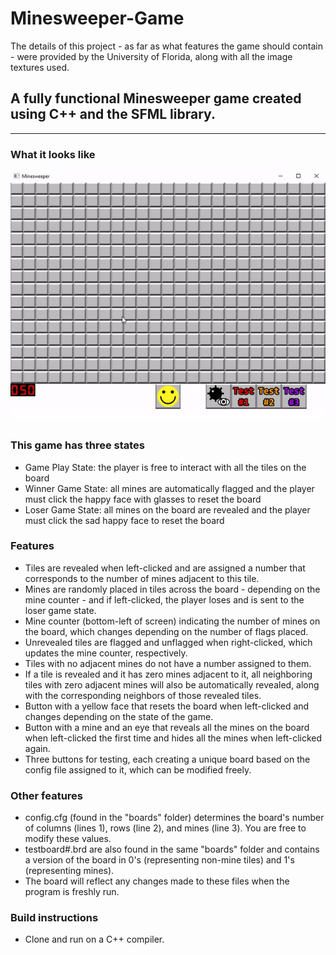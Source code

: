 # Minesweeper-Game
The details of this project - as far as what features the game should contain - were provided by the University of Florida, along with all the image textures used.

## A fully functional Minesweeper game created using C++ and the SFML library.
---
### What it looks like
![Demo](mine-demo.gif)

### This game has three states

- Game Play State: the player is free to interact with all the tiles on the board
- Winner Game State: all mines are automatically flagged and the player must click the happy face with glasses to reset the board
- Loser Game State: all mines on the board are revealed and the player must click the sad happy face to reset the board

### Features

- Tiles are revealed when left-clicked and are assigned a number that corresponds to the number of mines adjacent to this tile.
- Mines are randomly placed in tiles across the board - depending on the mine counter - and if left-clicked, the player loses and is sent to the loser game state.
- Mine counter (bottom-left of screen) indicating the number of mines on the board, which changes depending on the number of flags placed.
- Unrevealed tiles are flagged and unflagged when right-clicked, which updates the mine counter, respectively.
- Tiles with no adjacent mines do not have a number assigned to them.
- If a tile is revealed and it has zero mines adjacent to it, all neighboring tiles with zero adjacent mines will also be automatically revealed, along with the corresponding neighbors of those revealed tiles.
- Button with a yellow face that resets the board when left-clicked and changes depending on the state of the game.
- Button with a mine and an eye that reveals all the mines on the board when left-clicked the first time and hides all the mines when left-clicked again.
- Three buttons for testing, each creating a unique board based on the config file assigned to it, which can be modified freely.

### Other features

- config.cfg (found in the "boards" folder) determines the board's number of columns (lines 1), rows (line 2), and mines (line 3). You are free to modify these values.
- testboard#.brd are also found in the same "boards" folder and contains a version of the board in 0's (representing non-mine tiles) and 1's (representing mines).
- The board will reflect any changes made to these files when the program is freshly run.

### Build instructions

- Clone and run on a C++ compiler.
